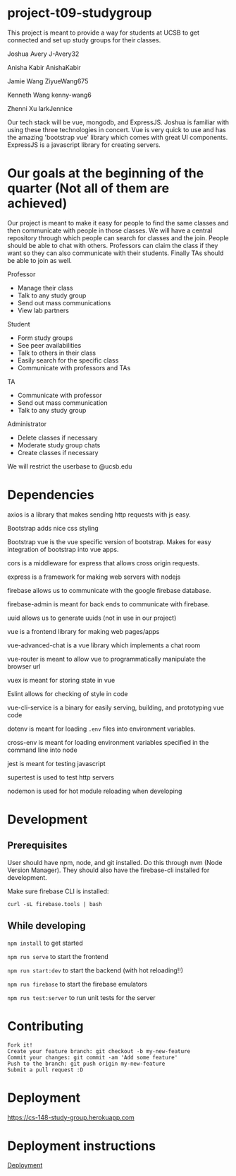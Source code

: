# project-t09-studygroup
This project is meant to provide a way for students at UCSB to get connected and set up study groups for their classes.

Joshua Avery J-Avery32

Anisha Kabir AnishaKabir

Jamie Wang ZiyueWang675

Kenneth Wang kenny-wang6

Zhenni Xu larkJennice

Our tech stack will be vue, mongodb, and ExpressJS. Joshua is familiar with using these three technologies in concert. Vue is very quick to use and has the amazing 'bootstrap vue' library which comes with great UI components. ExpressJS is a javascript library for creating servers.

# Our goals at the beginning of the quarter (Not all of them are achieved)

Our project is meant to make it easy for people to find the same classes and then communicate with people in those classes. We will have a central repository through which people can search for classes and the join. People should be able to chat with others. Professors can claim the class if they want so they can also communicate with their students. Finally TAs should be able to join as well.


Professor
- Manage their class
- Talk to any study group
- Send out mass communications
- View lab partners

Student
- Form study groups
- See peer availabilities
- Talk to others in their class
- Easily search for the specific class
- Communicate with professors and TAs

TA
- Communicate with professor
- Send out mass communication
- Talk to any study group

Administrator
- Delete classes if necessary
- Moderate study group chats
- Create classes if necessary


We will restrict the userbase to @ucsb.edu






# Dependencies

axios is a library that makes sending http requests with js easy.

Bootstrap adds nice css styling

Bootstrap vue is the vue specific version of bootstrap. Makes for easy integration of bootstrap into vue apps.

cors is a middleware for express that allows cross origin requests.

express is a framework for making web servers with nodejs

firebase allows us to communicate with the google firebase database.

firebase-admin is meant for back ends to communicate with firebase.

uuid allows us to generate uuids (not in use in our project)

vue is a frontend library for making web pages/apps

vue-advanced-chat is a vue library which implements a chat room

vue-router is meant to allow vue to programmatically manipulate the browser url

vuex is meant for storing state in vue

Eslint allows for checking of style in code

vue-cli-service is a binary for easily serving, building, and prototyping vue code

dotenv is meant for loading `.env` files into environment variables.

cross-env is meant for loading environment variables specified in the command line into node

jest is meant for testing javascript

supertest is used to test http servers

nodemon is used for hot module reloading when developing

# Development
## Prerequisites

User should have npm, node, and git installed. Do this through nvm (Node Version Manager). They should also have the firebase-cli installed for development.

Make sure firebase CLI is installed:

`curl -sL firebase.tools | bash`

## While developing
`npm install` to get started

`npm run serve` to start the frontend
    
`npm run start:dev` to start the backend (with hot reloading!!)
    
`npm run firebase` to start the firebase emulators
    
`npm run test:server` to run unit tests for the server
    

# Contributing

    Fork it!
    Create your feature branch: git checkout -b my-new-feature
    Commit your changes: git commit -am 'Add some feature'
    Push to the branch: git push origin my-new-feature
    Submit a pull request :D

# Deployment
 https://cs-148-study-group.herokuapp.com
    
# Deployment instructions
 [Deployment](./docs/DEPLOY.md)
